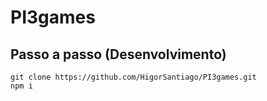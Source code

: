 # PI3games
## Passo a passo (Desenvolvimento)
```
git clone https://github.com/HigorSantiago/PI3games.git
npm i
```
